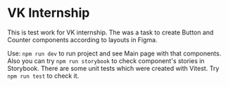 # VK Internship

This is test work for VK internship. The was a task to create Button and Counter components according to layouts in Figma.

Use: ```npm run dev``` to run project and see Main page with that components.
Also you can try ```npm run storybook``` to check component's stories in Storybook.
There are some unit tests which were created with Vitest. Try ```npm run test``` to check it.